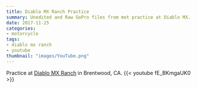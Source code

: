```yaml
---
title: Diablo MX Ranch Practice
summary: Unedited and Raw GoPro files from mot practice at Diablo MX.
date: 2017-11-25
categories:
- motorcycle
tags:
- diablo mx ranch
- youtube
thumbnail: "images/YouTube.png"
---
```


Practice at [Diablo MX Ranch](http://www.diablomxranch.com) in Brentwood, CA.
{{< youtube fE_BKmgaUK0 >}}
